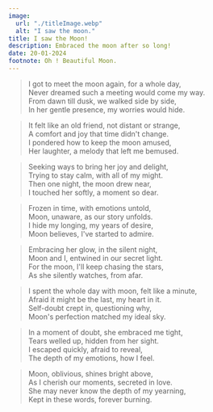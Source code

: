 ```yaml
---
image:
  url: "./titleImage.webp"
  alt: "I saw the moon."
title: I saw the Moon!
description: Embraced the moon after so long!
date: 20-01-2024
footnote: Oh ! Beautiful Moon.
---
```


> I got to meet the moon again, for a whole day,
> <br />Never dreamed such a meeting would come my way.
> <br />From dawn till dusk, we walked side by side,
> <br />In her gentle presence, my worries would hide.

> It felt like an old friend, not distant or strange,
> <br />A comfort and joy that time didn't change.
> <br />I pondered how to keep the moon amused,
> <br />Her laughter, a melody that left me bemused.

> Seeking ways to bring her joy and delight,
> <br />Trying to stay calm, with all of my might.
> <br />Then one night, the moon drew near,
> <br />I touched her softly, a moment so dear.

> Frozen in time, with emotions untold,
> <br />Moon, unaware, as our story unfolds.
> <br />I hide my longing, my years of desire,
> <br />Moon believes, I've started to admire.

> Embracing her glow, in the silent night,
> <br />Moon and I, entwined in our secret light.
> <br />For the moon, I'll keep chasing the stars,
> <br />As she silently watches, from afar.

> I spent the whole day with moon, felt like a minute,
> <br />Afraid it might be the last, my heart in it.
> <br />Self-doubt crept in, questioning why,
> <br />Moon's perfection matched my ideal sky.

> In a moment of doubt, she embraced me tight,
> <br />Tears welled up, hidden from her sight.
> <br />I escaped quickly, afraid to reveal,
> <br />The depth of my emotions, how I feel.

> Moon, oblivious, shines bright above,
> <br />As I cherish our moments, secreted in love.
> <br />She may never know the depth of my yearning,
> <br />Kept in these words, forever burning.
